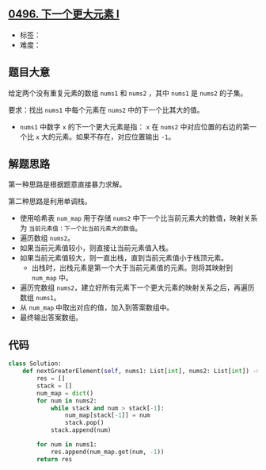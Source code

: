 ## [0496. 下一个更大元素 I](https://leetcode-cn.com/problems/next-greater-element-i/)

- 标签：
- 难度：

## 题目大意

给定两个没有重复元素的数组 `nums1` 和 `nums2` ，其中 `nums1` 是 `nums2` 的子集。

要求：找出 `nums1` 中每个元素在 `nums2` 中的下一个比其大的值。

- `nums1` 中数字 `x` 的下一个更大元素是指： `x` 在 `nums2` 中对应位置的右边的第一个比 `x` 大的元素。如果不存在，对应位置输出 `-1`。

## 解题思路

第一种思路是根据题意直接暴力求解。

第二种思路是利用单调栈。

- 使用哈希表 `num_map` 用于存储 `nums2` 中下一个比当前元素大的数值，映射关系为 `当前元素值：下一个比当前元素大的数值`。
- 遍历数组 `nums2`。
- 如果当前元素值较小，则直接让当前元素值入栈。
- 如果当前元素值较大，则一直出栈，直到当前元素值小于栈顶元素。
  - 出栈时，出栈元素是第一个大于当前元素值的元素。则将其映射到 `num_map` 中。
- 遍历完数组 `nums2`，建立好所有元素下一个更大元素的映射关系之后，再遍历数组 `nums1`。
- 从 `num_map` 中取出对应的值，加入到答案数组中。
- 最终输出答案数组。

## 代码

```Python
class Solution:
    def nextGreaterElement(self, nums1: List[int], nums2: List[int]) -> List[int]:
        res = []
        stack = []
        num_map = dict()
        for num in nums2:
            while stack and num > stack[-1]:
                num_map[stack[-1]] = num
                stack.pop()
            stack.append(num)

        for num in nums1:
            res.append(num_map.get(num, -1))
        return res
```

